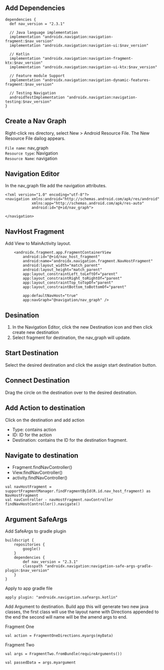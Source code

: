 ## Add Dependencies
```
dependencies {
  def nav_version = "2.3.1"

  // Java language implementation
  implementation "androidx.navigation:navigation-fragment:$nav_version"
  implementation "androidx.navigation:navigation-ui:$nav_version"

  // Kotlin
  implementation "androidx.navigation:navigation-fragment-ktx:$nav_version"
  implementation "androidx.navigation:navigation-ui-ktx:$nav_version"

  // Feature module Support
  implementation "androidx.navigation:navigation-dynamic-features-fragment:$nav_version"

  // Testing Navigation
  androidTestImplementation "androidx.navigation:navigation-testing:$nav_version"
}
```


## Create a Nav Graph
Right-click res directory, select New > Android Resource File. The New Resource File dailog appears.


`File name`: nav_graph </br>
`Resource type`: Navigation </br>
`Resource Name`: navigation


## Navigation Editor
In the nav_graph file add the navigation attributes. 
```
<?xml version="1.0" encoding="utf-8"?>
<navigation xmlns:android="http://schemas.android.com/apk/res/android"
            xmlns:app="http://schemas.android.com/apk/res-auto"
            android:id="@+id/nav_graph">

</navigation>
```

## NavHost Fragment
Add View to MainActivity layout.
```
    <androidx.fragment.app.FragmentContainerView
        android:id="@+id/nav_host_fragment"
        android:name="androidx.navigation.fragment.NavHostFragment"
        android:layout_width="match_parent"
        android:layout_height="match_parent"
        app:layout_constraintLeft_toLeftOf="parent"
        app:layout_constraintRight_toRightOf="parent"
        app:layout_constraintTop_toTopOf="parent"
        app:layout_constraintBottom_toBottomOf="parent"

        app:defaultNavHost="true"
        app:navGraph="@navigation/nav_graph" />
```

## Desination
1. In the Navigation Editor, click the new Destination icon and then click create new destination
2. Select fragment for destination, the nav_graph will update. 

## Start Destination
Select the desired destination and click the assign start destination button.

## Connect Destination
Drag the circle on the destination over to the desired destination. 

## Add Action to destination
Click on the destination and add action
- Type: contains action
- ID: ID for the action
- Destination: contains the ID for the destination fragment. 


## Navigate to destination
- Fragment.findNavController()
- View.findNavController()
- activity.findNavController()

```
val navHostFragment = supportFragmentManager.findFragmentById(R.id.nav_host_fragment) as NavHostFragment
val navController - navHostFragment.navController
findNavHostController().navigate() 
```

## Argument SafeArgs
Add SafeArgs to gradle plugin
```
buildscript {
    repositories {
        google()
    }
    dependencies {
        def nav_version = "2.3.1"
        classpath "androidx.navigation:navigation-safe-args-gradle-plugin:$nav_version"
    }
}
```

Apply to app gradle file
```
apply plugin: "androidx.navigation.safeargs.kotlin"
```

Add Argument to destination. Build app this will generate two new java classes, the first class will use the layout name with Directions appended to the end the second will name will be the amend args to end.

Fragment One
```
val action = FragmentOneDirections.myargs(myData)
```

Fragment Two
```
val args = FragmentTwo.fromBundle(requireArguments())

val passedData = args.myargument
```
